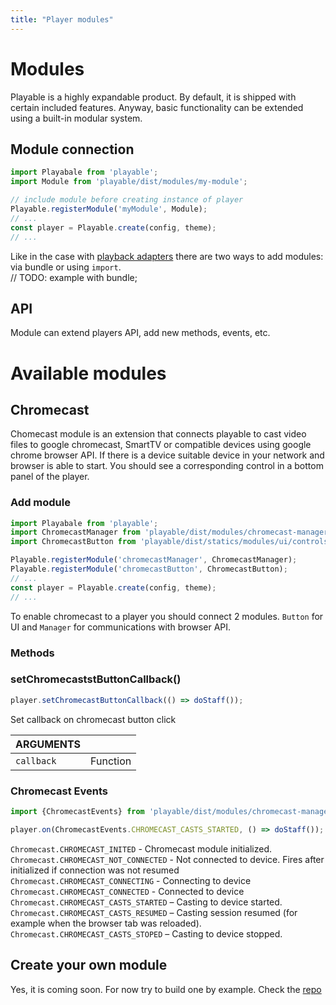 ```yaml
---
title: "Player modules"
---
```


# Modules

Playable is a highly expandable product. By default, it is shipped with certain included features. Anyway, basic functionality can be extended using a built-in modular system.

## Module connection
```javascript
import Playabale from 'playable';
import Module from 'playable/dist/modules/my-module';

// include module before creating instance of player
Playable.registerModule('myModule', Module);
// ...
const player = Playable.create(config, theme);
// ...
```
Like in the case with  [playback adapters](/adapters) there are two ways to add modules: via bundle or using `import`.
<br /> // TODO: example with bundle;

## API
Module can extend players API, add new methods, events, etc.

# Available modules

## Chromecast
Chomecast module is an extension that connects playable to cast video files to google chromecast, SmartTV or compatible devices using google chrome browser API.
If there is a device suitable device in your network and browser is able to start. Уou should see a corresponding control in a bottom panel of the player.
### Add module
```javascript
import Playabale from 'playable';
import ChromecastManager from 'playable/dist/modules/chromecast-manager';
import ChromecastButton from 'playable/dist/statics/modules/ui/controls/chromecast';

Playable.registerModule('chromecastManager', ChromecastManager);
Playable.registerModule('chromecastButton', ChromecastButton);
// ...
const player = Playable.create(config, theme);
// ...
```
To enable chromecast to a player you should connect 2 modules. `Button` for UI and `Manager` for communications with browser API.

### Methods

### setChromecaststButtonCallback()
```javascript
player.setChromecastButtonCallback(() => doStaff());
```
Set callback on chromecast button click

<div class="method-list">
  <table>
    <thead>
      <tr>
        <th>ARGUMENTS</th>
        <th></th>
      </tr>
    </thead>
    <tbody>
      <tr>
        <td class="param">
          <code>callback</code>
        </td>
        <td>
            <div class="type">Function</div>
        </td>
      </tr>
    </tbody>
  </table>
</div>

### Chromecast Events
```javascript
import {ChromecastEvents} from 'playable/dist/modules/chromecast-manager';

player.on(ChromecastEvents.CHROMECAST_CASTS_STARTED, () => doStaff());
```
`Chromecast.CHROMECAST_INITED` - Chromecast module initialized.<br/>
`Chromecast.CHROMECAST_NOT_CONNECTED` - Not connected to device. Fires after initialized if connection was not resumed <br/>
`Chromecast.CHROMECAST_CONNECTING` - Connecting to device<br/>
`Chromecast.CHROMECAST_CONNECTED` - Connected to device<br/>
`Chromecast.CHROMECAST_CASTS_STARTED` – Casting to device started.<br/>
`Chromecast.CHROMECAST_CASTS_RESUMED` – Casting session resumed (for example when the browser tab was reloaded).<br/>
`Chromecast.CHROMECAST_CASTS_STOPED` – Casting to device stopped. <br/>


## Create your own module
Yes, it is coming soon. For now try to build one by example. Check the [repo](https://github.com/wix/playable)
